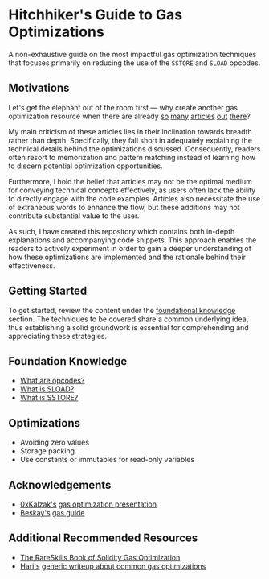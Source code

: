 # Hitchhiker's Guide to Gas Optimizations

A non-exhaustive guide on the most impactful gas optimization techniques that focuses primarily on reducing the use of the `SSTORE` and `SLOAD` opcodes.

## Motivations

Let's get the elephant out of the room first — why create another gas optimization resource when there are already [so](https://www.alchemy.com/overviews/solidity-gas-optimization) [many](https://hacken.io/discover/solidity-gas-optimization/) [articles](https://www.infuy.com/blog/7-simple-ways-to-optimize-gas-in-solidity-smart-contracts/) [out](https://betterprogramming.pub/solidity-gas-optimizations-and-tricks-2bcee0f9f1f2) [there](https://0xmacro.com/blog/solidity-gas-optimizations-cheat-sheet/)?

My main criticism of these articles lies in their inclination towards breadth rather than depth. Specifically, they fall short in adequately explaining the technical details behind the optimizations discussed. Consequently, readers often resort to memorization and pattern matching instead of learning how to discern potential optimization opportunities.

Furthermore, I hold the belief that articles may not be the optimal medium for conveying technical concepts effectively, as users often lack the ability to directly engage with the code examples. Articles also necessitate the use of extraneous words to enhance the flow, but these additions may not contribute substantial value to the user.

As such, I have created this repository which contains both in-depth explanations and accompanying code snippets. This approach enables the readers to actively experiment in order to gain a deeper understanding of how these optimizations are implemented and the rationale behind their effectiveness.

## Getting Started

To get started, review the content under the [foundational knowledge](#foundation-knowledge) section. The techniques to be covered share a common underlying idea, thus establishing a solid groundwork is essential for comprehending and appreciating these strategies.

## Foundation Knowledge

- [What are opcodes?](./src/core/opcodes/opcodes.md)
- [What is SLOAD?](./src/core/sload/sload.md)
- [What is SSTORE?](./src/core/sstore/sstore.md)

## Optimizations

- Avoiding zero values
- Storage packing
- Use constants or immutables for read-only variables
<!-- - Prefer calldata over memory where possible
- Cache variables that are used multiple times
- Prefer mappings over arrays
- Consider avoiding storage all together
- Keep strings less than 32 bytes <- is this an mload saving or sload saving?
- Consider storage pointers over memory <- how does this work? test it! https://www.youtube.com/watch?v=Zi4BANKFNP8
- Use access lists -->

## Acknowledgements

- [0xKalzak's](https://twitter.com/0xKalzak) [gas optimization presentation](https://snappify.com/view/f9a681c7-834c-467e-b34d-5ad443a893f2)
- [Beskay's](https://twitter.com/beskay0x) [gas guide](https://github.com/beskay/gas-guide)

## Additional Recommended Resources

- [The RareSkills Book of Solidity Gas Optimization](https://www.rareskills.io/post/gas-optimization)
- [Hari's](https://twitter.com/_hrkrshnn) [generic writeup about common gas optimizations](https://gist.github.com/hrkrshnn/ee8fabd532058307229d65dcd5836ddc)